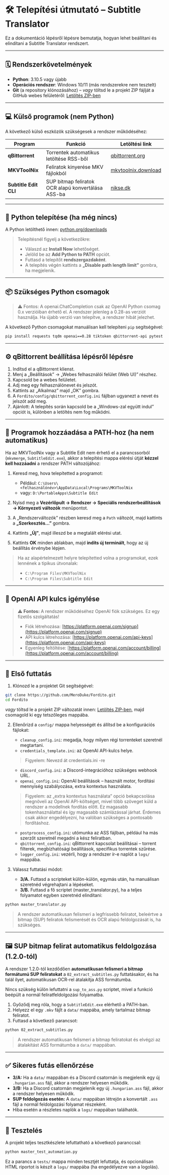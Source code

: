 # 🛠️ Telepítési útmutató – Subtitle Translator

Ez a dokumentáció lépésről lépésre bemutatja, hogyan lehet beállítani és elindítani a Subtitle Translator rendszert.

---

## 🗓️ Rendszerkövetelmények

* **Python**: 3.10.5 vagy újabb
* **Operációs rendszer**: Windows 10/11 (más rendszerekre nem tesztelt)
* **Git** (a repository klónozásához) – *vagy* töltsd le a projekt ZIP fájlját a GitHub webes felületéről: [Letöltés ZIP-ben](https://github.com/MeroDuke/Fordito/archive/refs/heads/main.zip)

---

## 💻 Külső programok (nem Python)

A következő külső eszközök szükségesek a rendszer működéséhez:

| Program               | Funkció                                            | Letöltési link                                      |
| --------------------- | -------------------------------------------------- | --------------------------------------------------- |
| **qBittorrent**       | Torrentek automatikus letöltése RSS-ből            | [qbittorrent.org](https://www.qbittorrent.org/)     |
| **MKVToolNix**        | Feliratok kinyerése MKV fájlokból                  | [mkvtoolnix.download](https://mkvtoolnix.download/) |
| **Subtitle Edit CLI** | SUP bitmap feliratok OCR alapú konvertálása ASS-ba | [nikse.dk](https://www.nikse.dk/SubtitleEdit)       |

---

## 🐍 Python telepítése (ha még nincs)

A Python letölthető innen: [python.org/downloads](https://www.python.org/downloads/windows/)

> Telepítésnél figyelj a következőkre:
>
> * Válaszd az **Install Now** lehetőséget.
> * Jelöld be az **Add Python to PATH** opciót.
> * Futtasd a telepítőt **rendszergazdaként**.
> * A telepítés végén kattints a **„Disable path length limit”** gombra, ha megjelenik.

---

## 📦 Szükséges Python csomagok

> ⚠️ Fontos: A openai.ChatCompletion csak az OpenAI Python csomag 0.x verzióiban érhető el. A rendszer jelenleg a 0.28-as verziót használja. Ha újabb verzió van telepítve,
> a rendszer hibát jelezhet.

A következő Python csomagokat manuálisan kell telepíteni `pip` segítségével:

```bash
pip install requests tqdm openai==0.28 tiktoken qbittorrent-api pytest pytest-html
```

---

## ⚙️ qBittorrent beállítása lépésről lépésre

1. Indítsd el a qBittorrent klienst.
2. Menj a „Beállítások” → „Webes felhasználói felület (Web UI)” részhez.
3. Kapcsold be a webes felületet.
4. Adj meg egy felhasználónevet és jelszót.
5. Kattints az „Alkalmaz” majd „OK” gombra.
6. A `Fordito/config/qbittorrent_config.ini` fájlban ugyanezt a nevet és jelszót add meg.
7. Ajánlott: A telepítés során kapcsold be a „Windows-zal együtt indul” opciót is, különben a letöltés nem fog működni.

---

## 🔧 Programok hozzáadása a PATH-hoz (ha nem automatikus)

Ha az MKVToolNix vagy a Subtitle Edit nem érhető el a parancssorból (`mkvmerge`, `SubtitleEdit.exe`), akkor a telepítési mappa elérési útját **kézzel kell hozzáadni** a rendszer PATH változójához:

1. Keresd meg, hova telepítetted a programot:

   * Például: `C:\Users\<felhasználónév>\AppData\Local\Programs\MKVToolNix`
   * vagy: `D:\PortableApps\Subtitle Edit`
2. Nyisd meg a **Vezérlőpult → Rendszer → Speciális rendszerbeállítások → Környezeti változók** menüpontot.
3. A „Rendszerváltozók” részben keresd meg a `Path` változót, majd kattints a **„Szerkesztés…”** gombra.
4. Kattints **„Új”**, majd illeszd be a megtalált elérési utat.
5. Kattints **OK** minden ablakban, majd **indíts új terminált**, hogy az új beállítás érvénybe lépjen.

> Ha az alapértelmezett helyre telepítetted volna a programokat, ezek lennének a tipikus útvonalak:
>
> * `C:\Program Files\MKVToolNix`
> * `C:\Program Files\Subtitle Edit`

---

## 🔐 OpenAI API kulcs igénylése

> ⚠️ **Fontos:** A rendszer működéséhez OpenAI fiók szükséges. Ez egy fizetős szolgáltatás!
>
> * Fiók létrehozása: [https://platform.openai.com/signup](https://platform.openai.com/signup)
> * API kulcs létrehozása: [https://platform.openai.com/api-keys](https://platform.openai.com/api-keys)
> * Egyenleg feltöltése: [https://platform.openai.com/account/billing](https://platform.openai.com/account/billing)

---

## 🏁 Első futtatás

1. Klónozd le a projektet Git segítségével:

```bash
git clone https://github.com/MeroDuke/Fordito.git
cd Fordito
```

*vagy* töltsd le a projekt ZIP változatát innen: [Letöltés ZIP-ben](https://github.com/MeroDuke/Fordito/archive/refs/heads/main.zip), majd csomagold ki egy tetszőleges mappába.

2. Ellenőrizd a `config/` mappa helyességét és állítsd be a konfigurációs fájlokat:

   * `cleanup_config.ini`: megadja, hogy milyen régi torrenteket szeretnél megtartani.
   * `credentials_template.ini`: az OpenAI API-kulcs helye.
   > Figyelem: Nevezd át credentials.ini -re
   * `discord_config.ini`: a Discord-integrációhoz szükséges webhook URL.
   * `openai_config.ini`: OpenAI beállítások – használt motor, fordítási mennyiség szabályozása, extra kontextus használata. 
   > Figyelem: az „extra kontextus használata” opció bekapcsolása megnöveli az OpenAI API-költséget, mivel több szöveget küld a rendszer a modellnek fordítás előtt.
   > Ez magasabb tokenhasználattal és így magasabb számlázással járhat. Érdemes csak akkor engedélyezni, ha valóban szükséges a pontosabb fordításhoz.
   * `postprocess_config.ini`: utómunka az ASS fájlban, például ha más szerzőt szeretnél megadni a kész feliratban.
   * `qbittorrent_config.ini`: qBittorrent kapcsolat beállításai – torrent filterek, megbízhatósági beállítások, specifikus torrentek szűrése.
   * `logger_config.ini`: vezérli, hogy a rendszer ír-e naplót a `logs/` mappába.

3. Válassz futtatási módot:

   * **3/A.** Futtasd a scripteket külön-külön, egymás után, ha manuálisan szeretnéd végrehajtani a lépéseket.
   * **3/B.** Futtasd a fő scriptet (master\_translator.py), ha a teljes folyamatot egyben szeretnéd elindítani:

```bash
python master_translator.py
```

> A rendszer automatikusan felismeri a legfrissebb feliratot, beleértve a bitmap (SUP) feliratok felismerését és OCR alapú feldolgozását is, ha szükséges.

---

## 🖼️ SUP bitmap felirat automatikus feldolgozása (1.2.0-tól)

A rendszer 1.2.0-tól kezdődően **automatikusan felismeri a bitmap formátumú SUP feliratokat** a `02_extract_subtitles.py` futtatásakor, és ha talál ilyet, automatikusan OCR-rel átalakítja ASS formátumba.

Nincs szükség külön lefuttatni a `sup_to_ass.py` scriptet, mivel a funkció beépült a normál feliratfeldolgozási folyamatba.

1. Győződj meg róla, hogy a `SubtitleEdit.exe` elérhető a PATH-ban.
2. Helyezz el egy `.mkv` fájlt a `data/` mappába, amely tartalmaz bitmap feliratot.
3. Futtasd a következő parancsot:

```bash
python 02_extract_subtitles.py
```

> A rendszer automatikusan felismeri a bitmap feliratokat és elvégzi az átalakítást ASS formátumba a `data/` mappában.

---

## ✅ Sikeres futás ellenőrzése

* **3/A:** Ha a `data/` mappában és a Discord csatornán is megjelenik egy új `.hungarian.ass` fájl, akkor a rendszer helyesen működik.
* **3/B:** Ha a Discord csatornán megjelenik egy új `.hungarian.ass` fájl, akkor a rendszer helyesen működik.
* **SUP feldolgozás esetén:** A `data/` mappában létrejön a konvertált `.ass` fájl a normál feldolgozási folyamat részeként.
* Hiba esetén a részletes naplók a `logs/` mappában találhatók.

---

## 🥪 Tesztelés

A projekt teljes tesztkészlete lefuttatható a következő paranccsal:

```bash
python master_test_automation.py
```

Ez a parancs a `tests/` mappa minden tesztjét lefuttatja, és opcionálisan HTML riportot is készít a `logs/` mappába (ha engedélyezve van a logolás).
